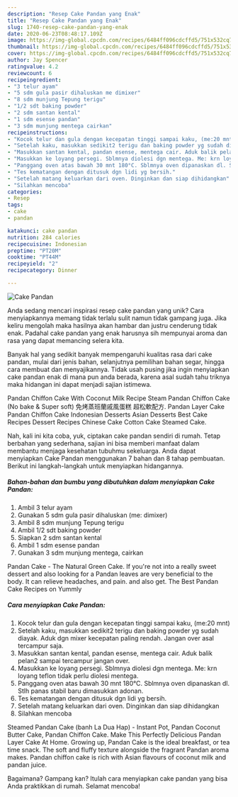 ```yaml
---
description: "Resep Cake Pandan yang Enak"
title: "Resep Cake Pandan yang Enak"
slug: 1740-resep-cake-pandan-yang-enak
date: 2020-06-23T08:48:17.109Z
image: https://img-global.cpcdn.com/recipes/6484ff096cdcffd5/751x532cq70/cake-pandan-foto-resep-utama.jpg
thumbnail: https://img-global.cpcdn.com/recipes/6484ff096cdcffd5/751x532cq70/cake-pandan-foto-resep-utama.jpg
cover: https://img-global.cpcdn.com/recipes/6484ff096cdcffd5/751x532cq70/cake-pandan-foto-resep-utama.jpg
author: Jay Spencer
ratingvalue: 4.2
reviewcount: 6
recipeingredient:
- "3 telur ayam"
- "5 sdm gula pasir dihaluskan me dimixer"
- "8 sdm munjung Tepung terigu"
- "1/2 sdt baking powder"
- "2 sdm santan kental"
- "1 sdm esense pandan"
- "3 sdm munjung mentega cairkan"
recipeinstructions:
- "Kocok telur dan gula dengan kecepatan tinggi sampai kaku, (me:20 mnt)"
- "Setelah kaku, masukkan sedikit2 terigu dan baking powder yg sudah diayak. Aduk dgn mixer kecepatan paling rendah. Jangan over asal tercampur saja."
- "Masukkan santan kental, pandan esense, mentega cair. Aduk balik pelan2 sampai tercampur jangan over."
- "Masukkan ke loyang persegi. Sblmnya diolesi dgn mentega. Me: krn loyang teflon tidak perlu diolesi mentega."
- "Panggang oven atas bawah 30 mnt 180°C. Sblmnya oven dipanaskan dl. Stlh panas stabil baru dimasukkan adonan."
- "Tes kematangan dengan ditusuk dgn lidi yg bersih."
- "Setelah matang keluarkan dari oven. Dinginkan dan siap dihidangkan"
- "Silahkan mencoba"
categories:
- Resep
tags:
- cake
- pandan

katakunci: cake pandan 
nutrition: 284 calories
recipecuisine: Indonesian
preptime: "PT20M"
cooktime: "PT44M"
recipeyield: "2"
recipecategory: Dinner

---
```



![Cake Pandan](https://img-global.cpcdn.com/recipes/6484ff096cdcffd5/751x532cq70/cake-pandan-foto-resep-utama.jpg)

Anda sedang mencari inspirasi resep cake pandan yang unik? Cara menyiapkannya memang tidak terlalu sulit namun tidak gampang juga. Jika keliru mengolah maka hasilnya akan hambar dan justru cenderung tidak enak. Padahal cake pandan yang enak harusnya sih mempunyai aroma dan rasa yang dapat memancing selera kita.

Banyak hal yang sedikit banyak mempengaruhi kualitas rasa dari cake pandan, mulai dari jenis bahan, selanjutnya pemilihan bahan segar, hingga cara membuat dan menyajikannya. Tidak usah pusing jika ingin menyiapkan cake pandan enak di mana pun anda berada, karena asal sudah tahu triknya maka hidangan ini dapat menjadi sajian istimewa.

Pandan Chiffon Cake With Coconut Milk Recipe Steam Pandan Chiffon Cake (No bake &amp; Super soft) 免烤蒸班蘭戚風蛋糕 超松軟配方. Pandan Layer Cake Pandan Chiffon Cake Indonesian Desserts Asian Desserts Best Cake Recipes Dessert Recipes Chinese Cake Cotton Cake Steamed Cake.


Nah, kali ini kita coba, yuk, ciptakan cake pandan sendiri di rumah. Tetap berbahan yang sederhana, sajian ini bisa memberi manfaat dalam membantu menjaga kesehatan tubuhmu sekeluarga. Anda dapat menyiapkan Cake Pandan menggunakan 7 bahan dan 8 tahap pembuatan. Berikut ini langkah-langkah untuk menyiapkan hidangannya.

<!--inarticleads1-->

##### Bahan-bahan dan bumbu yang dibutuhkan dalam menyiapkan Cake Pandan:

1. Ambil 3 telur ayam
1. Gunakan 5 sdm gula pasir dihaluskan (me: dimixer)
1. Ambil 8 sdm munjung Tepung terigu
1. Ambil 1/2 sdt baking powder
1. Siapkan 2 sdm santan kental
1. Ambil 1 sdm esense pandan
1. Gunakan 3 sdm munjung mentega, cairkan


Pandan Cake - The Natural Green Cake. If you&#39;re not into a really sweet dessert and also looking for a Pandan leaves are very beneficial to the body. It can relieve headaches, and pain. and also get. The Best Pandan Cake Recipes on Yummly 

<!--inarticleads2-->

##### Cara menyiapkan Cake Pandan:

1. Kocok telur dan gula dengan kecepatan tinggi sampai kaku, (me:20 mnt)
1. Setelah kaku, masukkan sedikit2 terigu dan baking powder yg sudah diayak. Aduk dgn mixer kecepatan paling rendah. Jangan over asal tercampur saja.
1. Masukkan santan kental, pandan esense, mentega cair. Aduk balik pelan2 sampai tercampur jangan over.
1. Masukkan ke loyang persegi. Sblmnya diolesi dgn mentega. Me: krn loyang teflon tidak perlu diolesi mentega.
1. Panggang oven atas bawah 30 mnt 180°C. Sblmnya oven dipanaskan dl. Stlh panas stabil baru dimasukkan adonan.
1. Tes kematangan dengan ditusuk dgn lidi yg bersih.
1. Setelah matang keluarkan dari oven. Dinginkan dan siap dihidangkan
1. Silahkan mencoba


Steamed Pandan Cake (banh La Dua Hap) - Instant Pot, Pandan Coconut Butter Cake, Pandan Chiffon Cake. Make This Perfectly Delicious Pandan Layer Cake At Home. Growing up, Pandan Cake is the ideal breakfast, or tea time snack. The soft and fluffy texture alongside the fragrant Pandan aroma makes. Pandan chiffon cake is rich with Asian flavours of coconut milk and pandan juice. 

Bagaimana? Gampang kan? Itulah cara menyiapkan cake pandan yang bisa Anda praktikkan di rumah. Selamat mencoba!
